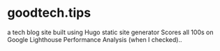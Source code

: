 # goodtech.tips
a tech blog site built using Hugo static site generator
Scores all 100s on Google Lighthouse Performance Analysis (when I checked)..
